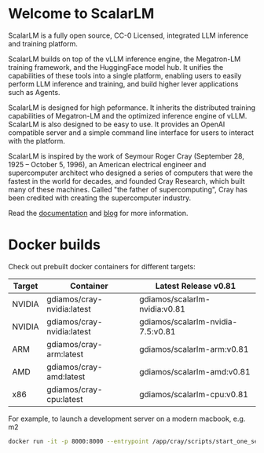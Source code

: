 # Welcome to ScalarLM

ScalarLM is a fully open source, CC-0 Licensed, integrated LLM inference and training platform.

ScalarLM builds on top of the vLLM inference engine, the Megatron-LM training framework, and the HuggingFace model hub. It unifies the capabilities of these tools into a single platform, enabling users to easily perform LLM inference and training, and build higher lever applications such as Agents.

ScalarLM is designed for high peformance. It inherits the distributed training capabilities of Megatron-LM and the optimized inference engine of vLLM. ScalarLM is also designed to be easy to use. It provides an OpenAI compatible server and a simple command line interface for users to interact with the platform.

ScalarLM is inspired by the work of Seymour Roger Cray (September 28, 1925 – October 5, 1996), an American electrical engineer and supercomputer architect who designed a series of computers that were the fastest in the world for decades, and founded Cray Research, which built many of these machines. Called "the father of supercomputing", Cray has been credited with creating the supercomputer industry.

Read the [documentation](https://www.scalarlm.com) and [blog](https://www.scalarlm.com/blog) for more information.

# Docker builds

Check out prebuilt docker containers for different targets:

| Target | Container                   | Latest Release v0.81              |
-------- | --------------------------- | --------------------------------- |
| NVIDIA | gdiamos/cray-nvidia:latest  | gdiamos/scalarlm-nvidia:v0.81     |
| NVIDIA | gdiamos/cray-nvidia:latest  | gdiamos/scalarlm-nvidia-7.5:v0.81 |
| ARM    | gdiamos/cray-arm:latest     | gdiamos/scalarlm-arm:v0.81        |
| AMD    | gdiamos/cray-amd:latest     | gdiamos/scalarlm-amd:v0.81        |
| x86    | gdiamos/cray-cpu:latest     | gdiamos/scalarlm-cpu:v0.81        |

For example, to launch a development server on a modern macbook, e.g. m2

```bash
docker run -it -p 8000:8000 --entrypoint /app/cray/scripts/start_one_server.sh gdiamos/scalarlm:latest
```



